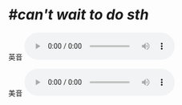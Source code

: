 # ***\#can't wait to do sth*** 
英音
<audio src="./media/can’t wait to do sth1_AAC.aac" controls="controls"></audio>

美音
<audio src="./media/can’t wait to do sth2_AAC.aac" controls="controls"></audio>



  

